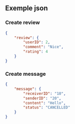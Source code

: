 ## Exemple json

### Create review
```json
{
    "review": {
        "userID": 2,
        "comment": "Nice",
        "rating": 4
    }
}
```

### Create message
```json
{
    "message": {
        "receiverID": "10",
        "senderID": "20",
        "content": "Hello",
        "status": "CANCELLED"
    }
}
```